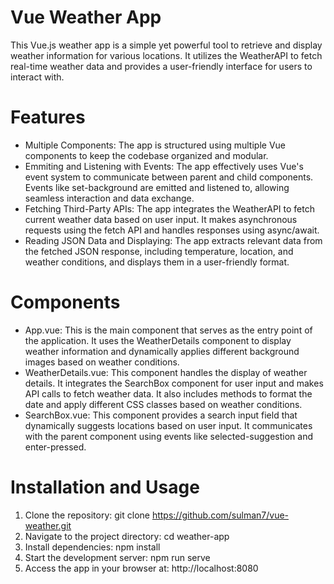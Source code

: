 # Vue Weather App
This Vue.js weather app is a simple yet powerful tool to retrieve and display weather information for various locations. It utilizes the WeatherAPI to fetch real-time weather data and provides a user-friendly interface for users to interact with.

# Features
* Multiple Components: The app is structured using multiple Vue components to keep the codebase organized and modular.
* Emmiting and Listening with Events: The app effectively uses Vue's event system to communicate between parent and child components. Events like set-background are emitted and listened to, allowing seamless interaction and data exchange.
* Fetching Third-Party APIs: The app integrates the WeatherAPI to fetch current weather data based on user input. It makes asynchronous requests using the fetch API and handles responses using async/await.
* Reading JSON Data and Displaying: The app extracts relevant data from the fetched JSON response, including temperature, location, and weather conditions, and displays them in a user-friendly format.

# Components
* App.vue: This is the main component that serves as the entry point of the application. It uses the WeatherDetails component to display weather information and dynamically applies different background images based on weather conditions.
* WeatherDetails.vue: This component handles the display of weather details. It integrates the SearchBox component for user input and makes API calls to fetch weather data. It also includes methods to format the date and apply different CSS classes based on weather conditions.
* SearchBox.vue: This component provides a search input field that dynamically suggests locations based on user input. It communicates with the parent component using events like selected-suggestion and enter-pressed.

# Installation and Usage
1. Clone the repository: git clone https://github.com/sulman7/vue-weather.git
2. Navigate to the project directory: cd weather-app
3. Install dependencies: npm install
4. Start the development server: npm run serve
5. Access the app in your browser at: http://localhost:8080
